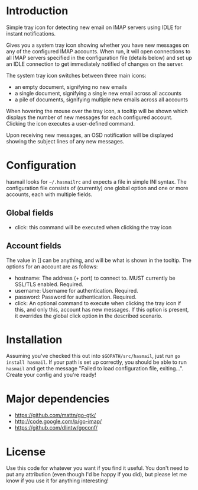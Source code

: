 # Introduction #

Simple tray icon for detecting new email on IMAP servers using IDLE for instant
notifications.

Gives you a system tray icon showing whether you have new messages on any of the
configured IMAP accounts. When run, it will open connections to all IMAP servers
specified in the configuration file (details below) and set up an IDLE
connection to get immediately notified of changes on the server.

The system tray icon switches between three main icons:

 - an empty document, signifying no new emails
 - a single document, signifying a single new email across all accounts
 - a pile of documents, signifying multiple new emails across all accounts

When hovering the mouse over the tray icon, a tooltip will be shown which
displays the number of new messages for each configured account. Clicking the
icon executes a user-defined command.

Upon receiving new messages, an OSD notification will be displayed showing the
subject lines of any new messages.

# Configuration #

hasmail looks for `~/.hasmailrc` and expects a file in simple INI syntax. The
configuration file consists of (currently) one global option and one or more
accounts, each with multiple fields.

## Global fields ##

 - click: this command will be executed when clicking the tray icon

## Account fields ##

The value in [] can be anything, and will be what is shown in the tooltip. The
options for an account are as follows:

 - hostname: The address (+ port) to connect to. MUST currently be SSL/TLS
   enabled. Required.
 - username: Username for authentication. Required.
 - password: Password for authentication. Required.
 - click: An optional command to execute when clicking the tray icon if this,
   and only this, account has new messages. If this option is present, it
   overrides the global click option in the described scenario.

# Installation #

Assuming you've checked this out into `$GOPATH/src/hasmail`, just run
`go install hasmail`. If your path is set up correctly, you should be able to
run `hasmail` and get the message "Failed to load configuration file,
exiting...". Create your config and you're ready!

# Major dependencies #

 - https://github.com/mattn/go-gtk/
 - http://code.google.com/p/go-imap/
 - https://github.com/dlintw/goconf/

# License #

Use this code for whatever you want if you find it useful. You don't need to put
any attribution (even though I'd be happy if you did), but please let me know if
you use it for anything interesting!
